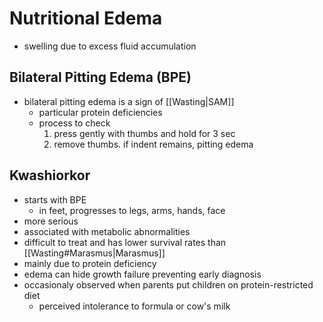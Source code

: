# Nutritional Edema
- swelling due to excess fluid accumulation
## Bilateral Pitting Edema (BPE)
- bilateral pitting edema is a sign of [[Wasting|SAM]]
	- particular protein deficiencies
	- process to check
		1. press gently with thumbs and hold for 3 sec
		2. remove thumbs. if indent remains, pitting edema
## Kwashiorkor
- starts with BPE
	- in feet, progresses to legs, arms, hands, face
- more serious
- associated with metabolic abnormalities
- difficult to treat and has lower survival rates than [[Wasting#Marasmus|Marasmus]]
- mainly due to protein deficiency
- edema can hide growth failure preventing early diagnosis
- occasionaly observed when parents put children on protein-restricted diet
	- perceived intolerance to formula or cow's milk